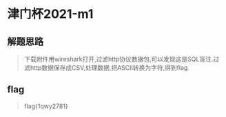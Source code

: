 # 津门杯2021-m1

## 解题思路

> 下载附件用wireshark打开,过滤http协议数据包,可以发现这是SQL盲注.过滤http数据保存成CSV,处理数据,把ASCII转换为字符,得到flag.

## flag

> flag{1qwy2781}
